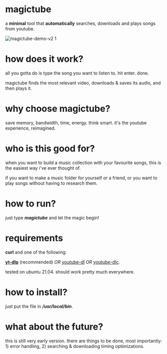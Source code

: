 # magictube

a **minimal** tool that **automatically** searches, downloads and plays songs from youtube.

![magictube-demo-v2 1](https://user-images.githubusercontent.com/26126049/128795673-bade22ab-bab1-415e-acdc-1140bb654532.gif)

# how does it work?

all you gotta do is type the song you want to listen to. hit enter. done.

magictube finds the most relevant video, downloads & saves its audio, and then plays it.

# why choose magictube?

save memory, bandwidth, time, energy. think smart. it's the youtube experience, reimagined.

# who is this good for?

when you want to build a music collection with your favourite songs, this is the easiest way i've ever thought of.

if you want to make a music folder for yourself or a friend, or you want to play songs without having to research them.

# how to run?

just type ***magictube*** and let the magic begin!

# requirements

**curl** and one of the following:

[**yt-dlp**](https://github.com/yt-dlp/yt-dlp) (recommended) *OR* [youtube-dl](https://youtube-dl.org) *OR* [youtube-dlc](https://github.com/blackjack4494/yt-dlc).

tested on ubuntu 21.04. should work pretty much everywhere.

# how to install?

just put the file in ***/usr/local/bin***.

# what about the future?

this is still very early version. there are things to be done, most importantly: 1) error handling, 2) searching & downloading timing optimizations.
